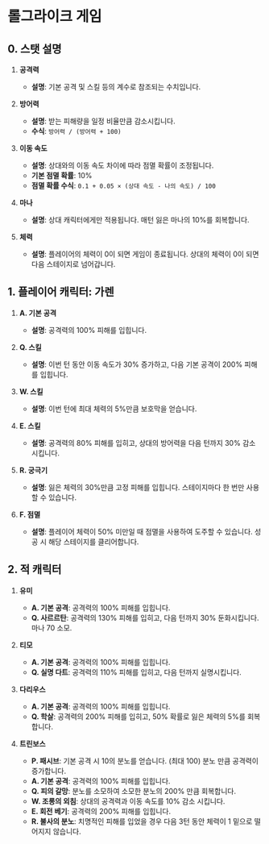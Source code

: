 # 롤그라이크 게임

## 0. 스탯 설명

1. **공격력**

   - **설명**: 기본 공격 및 스킬 등의 계수로 참조되는 수치입니다.

2. **방어력**

   - **설명**: 받는 피해량을 일정 비율만큼 감소시킵니다.
   - **수식**: `방어력 / (방어력 + 100)`

3. **이동 속도**

   - **설명**: 상대와의 이동 속도 차이에 따라 점멸 확률이 조정됩니다.
   - **기본 점멸 확률**: 10%
   - **점멸 확률 수식**: `0.1 + 0.05 × (상대 속도 - 나의 속도) / 100`

4. **마나**

   - **설명**: 상대 캐릭터에게만 적용됩니다. 매턴 잃은 마나의 10%를 회복합니다.

5. **체력**
   - **설명**: 플레이어의 체력이 0이 되면 게임이 종료됩니다. 상대의 체력이 0이 되면 다음 스테이지로 넘어갑니다.

## 1. 플레이어 캐릭터: 가렌

1. **A. 기본 공격**

   - **설명**: 공격력의 100% 피해를 입힙니다.

2. **Q. 스킬**

   - **설명**: 이번 턴 동안 이동 속도가 30% 증가하고, 다음 기본 공격이 200% 피해를 입힙니다.

3. **W. 스킬**

   - **설명**: 이번 턴에 최대 체력의 5%만큼 보호막을 얻습니다.

4. **E. 스킬**

   - **설명**: 공격력의 80% 피해를 입히고, 상대의 방어력을 다음 턴까지 30% 감소시킵니다.

5. **R. 궁극기**

   - **설명**: 잃은 체력의 30%만큼 고정 피해를 입힙니다. 스테이지마다 한 번만 사용할 수 있습니다.

6. **F. 점멸**

   - **설명**: 플레이어 체력이 50% 미만일 때 점멸을 사용하여 도주할 수 있습니다. 성공 시 해당 스테이지를 클리어합니다.

## 2. 적 캐릭터

1. **유미**

   - **A. 기본 공격**: 공격력의 100% 피해를 입힙니다.
   - **Q. 사르르탄**: 공격력의 130% 피해를 입히고, 다음 턴까지 30% 둔화시킵니다. 마나 70 소모.

2. **티모**

   - **A. 기본 공격**: 공격력의 100% 피해를 입힙니다.
   - **Q. 실명 다트**: 공격력의 110% 피해를 입히고, 다음 턴까지 실명시킵니다.

3. **다리우스**

   - **A. 기본 공격**: 공격력의 100% 피해를 입힙니다.
   - **Q. 학살**: 공격력의 200% 피해를 입히고, 50% 확률로 잃은 체력의 5%를 회복합니다.

4. **트린보스**

   - **P. 패시브**: 기본 공격 시 10의 분노를 얻습니다. (최대 100) 분노 만큼 공격력이 증가합니다.
   - **A. 기본 공격**: 공격력의 100% 피해를 입힙니다.
   - **Q. 피의 갈망**: 분노를 소모하여 소모한 분노의 200% 만큼 회복합니다.
   - **W. 조롱의 외침**: 상대의 공격력과 이동 속도를 10% 감소 시킵니다.
   - **E. 회전 베기**: 공격력의 200% 피해를 입힙니다.
   - **R. 불사의 분노**: 치명적인 피해를 입었을 경우 다음 3턴 동안 체력이 1 밑으로 떨어지지 않습니다.
